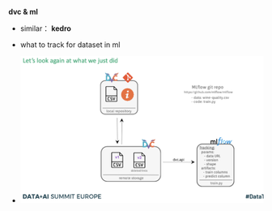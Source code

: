 

**dvc & ml**

-   similar： **kedro**

-   what to track for dataset in ml
-   ![image-20211009124304893](dvc.assets/image-20211009124304893-3754586.png)